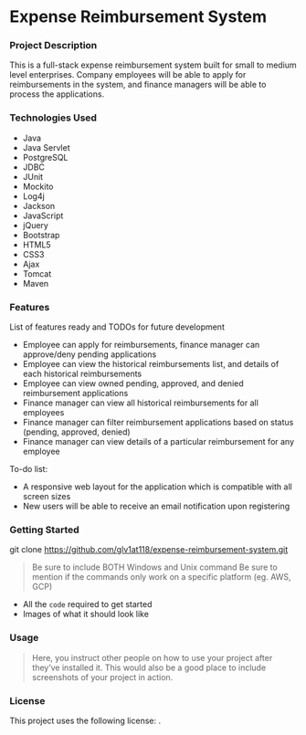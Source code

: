 # Expense Reimbursement System

### Project Description

This is a full-stack expense reimbursement system built for small to medium level enterprises. Company employees will be able to apply for reimbursements in the system, and finance managers will be able to process the applications.

### Technologies Used

- Java
- Java Servlet
- PostgreSQL
- JDBC
- JUnit
- Mockito
- Log4j
- Jackson
- JavaScript
- jQuery
- Bootstrap
- HTML5
- CSS3
- Ajax
- Tomcat
- Maven

### Features

List of features ready and TODOs for future development

- Employee can apply for reimbursements, finance manager can approve/deny pending applications
- Employee can view the historical reimbursements list, and details of each historical reimbursements
- Employee can view owned pending, approved, and denied reimbursement applications
- Finance manager can view all historical reimbursements for all employees
- Finance manager can filter reimbursement applications based on status (pending, approved, denied)
- Finance manager can view details of a particular reimbursement for any employee

To-do list:

- A responsive web layout for the application which is compatible with all screen sizes
- New users will be able to receive an email notification upon registering

### Getting Started

git clone https://github.com/glv1at118/expense-reimbursement-system.git

> Be sure to include BOTH Windows and Unix command
> Be sure to mention if the commands only work on a specific platform (eg. AWS, GCP)

- All the `code` required to get started
- Images of what it should look like

### Usage

> Here, you instruct other people on how to use your project after they’ve installed it. This would also be a good place to include screenshots of your project in action.

### License

This project uses the following license: [](https://github.com/PorkodiVenkatesh/PROJECT-NAME/blob/master/link).